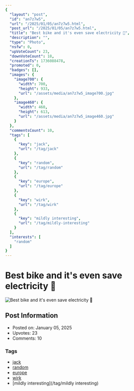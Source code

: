 ```yaml
---
{
  "layout": "post",
  "id": "an7z7w5",
  "url": "/2025/01/05/an7z7w5.html",
  "post_url": "/2025/01/05/an7z7w5.html",
  "title": "Best bike and it's even save electricity 🙉",
  "description": "",
  "type": "Photo",
  "nsfw": 0,
  "upVoteCount": 23,
  "downVoteCount": 18,
  "creationTs": 1736088478,
  "promoted": 0,
  "badges": [],
  "images": {
    "image700": {
      "width": 700,
      "height": 933,
      "url": "/assets/media/an7z7w5_image700.jpg"
    },
    "image460": {
      "width": 460,
      "height": 613,
      "url": "/assets/media/an7z7w5_image460.jpg"
    }
  },
  "commentsCount": 10,
  "tags": [
    {
      "key": "jack",
      "url": "/tag/jack"
    },
    {
      "key": "random",
      "url": "/tag/random"
    },
    {
      "key": "europe",
      "url": "/tag/europe"
    },
    {
      "key": "wirk",
      "url": "/tag/wirk"
    },
    {
      "key": "mildly interesting",
      "url": "/tag/mildly-interesting"
    }
  ],
  "interests": [
    "random"
  ]
}
---
```


# Best bike and it's even save electricity 🙉

![Best bike and it's even save electricity 🙉](/assets/media/an7z7w5_image700.jpg)

## Post Information

- Posted on: January 05, 2025
- Upvotes: 23
- Comments: 10

### Tags

- [jack](/tag/jack)
- [random](/tag/random)
- [europe](/tag/europe)
- [wirk](/tag/wirk)
- [mildly interesting](/tag/mildly interesting)
